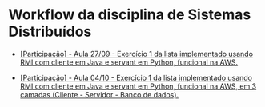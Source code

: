 # Workflow da disciplina de Sistemas Distribuídos 
- [[Participação] - Aula 27/09 - Exercício 1 da lista implementado usando RMI com cliente em Java e servant em Python, funcional na AWS.](https://github.com/SD-2021-2/ViniciusNunes/tree/main/Exerc%C3%ADcio%201%20com%20RMI%20(Aula%2027-09))

- [[Participação] - Aula 04/10 - Exercício 1 da lista implementado usando RMI com cliente em Java e servant em Python, funcional na AWS, em 3 camadas (Cliente - Servidor - Banco de dados).](https://github.com/SD-2021-2/ViniciusNunes/tree/main/Exerc%C3%ADcio%201%20com%20RMI%20em%203%20camadas%20(Aula%2004-10))

